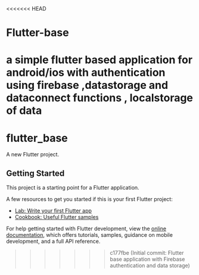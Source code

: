 <<<<<<< HEAD
# Flutter-base
a simple flutter based application for android/ios with authentication using firebase ,datastorage and dataconnect functions , localstorage of data
=======
# flutter_base

A new Flutter project.

## Getting Started

This project is a starting point for a Flutter application.

A few resources to get you started if this is your first Flutter project:

- [Lab: Write your first Flutter app](https://docs.flutter.dev/get-started/codelab)
- [Cookbook: Useful Flutter samples](https://docs.flutter.dev/cookbook)

For help getting started with Flutter development, view the
[online documentation](https://docs.flutter.dev/), which offers tutorials,
samples, guidance on mobile development, and a full API reference.
>>>>>>> c177fbe (Initial commit: Flutter base application with Firebase authentication and data storage)
